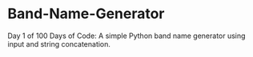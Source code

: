 # Band-Name-Generator
Day 1 of 100 Days of Code: A simple Python band name generator using input and string concatenation.
